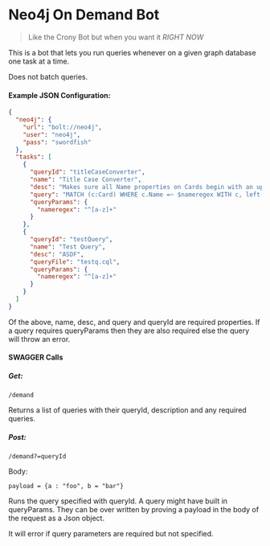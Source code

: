 # Neo4j On Demand Bot

> Like the Crony Bot but when you want it *RIGHT NOW*

This is a bot that lets you run queries whenever on a given graph database one task at a time.

Does not batch queries.

#### Example JSON Configuration:
```json
{
  "neo4j": {
    "url": "bolt://neo4j",
    "user": "neo4j",
    "pass": "swordfish"
  },
  "tasks": [
    {
      "queryId": "titleCaseConverter",
      "name": "Title Case Converter",
      "desc": "Makes sure all Name properties on Cards begin with an uppercase letter.",
      "query": "MATCH (c:Card) WHERE c.Name =~ $nameregex WITH c, left(c.Name, 1) as firstLetter, right(c.Name, length(c.Name)-1) as rest SET c.Name = (toUpper(firstLetter) + rest) RETURN c",
      "queryParams": {
        "nameregex": "^[a-z]+"
      }
    },
    {
      "queryId": "testQuery",
      "name": "Test Query",
      "desc": "ASDF",
      "queryFile": "testq.cql",
      "queryParams": {
        "nameregex": "^[a-z]+"
      }
    }
  ]
}
```

Of the above, name, desc, and query and queryId are required properties. If a query requires queryParams then they are also required else the query will throw an error.

#### SWAGGER Calls

##### Get:
```
/demand
```
Returns a list of queries with their queryId, description and any required queries.

##### Post:
```
/demand?=queryId
```
Body:
```
payload = {a : "foo", b = "bar"}
```
Runs the query specified with queryId. A query might have built in queryParams. They can be over written by proving a payload in the body of the request as a Json object.

It will error if query parameters are required but not specified.
